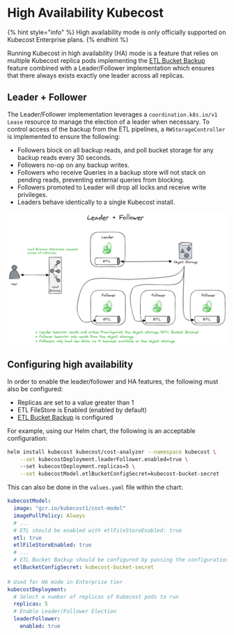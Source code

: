 # High Availability Kubecost

{% hint style="info" %}
High availability mode is only officially supported on Kubecost Enterprise plans.
{% endhint %}

Running Kubecost in high availability (HA) mode is a feature that relies on multiple Kubecost replica pods implementing the [ETL Bucket Backup](etl-backup.md) feature combined with a Leader/Follower implementation which ensures that there always exists exactly one leader across all replicas.

## Leader + Follower

The Leader/Follower implementation leverages a `coordination.k8s.io/v1` `Lease` resource to manage the election of a leader when necessary. To control access of the backup from the ETL pipelines, a `RWStorageController` is implemented to ensure the following:

* Followers block on all backup reads, and poll bucket storage for any backup reads every 30 seconds.
* Followers no-op on any backup writes.
* Followers who receive Queries in a backup store will not stack on pending reads, preventing external queries from blocking.
* Followers promoted to Leader will drop all locks and receive write privileges.
* Leaders behave identically to a single Kubecost install.

![Leader/Follower](/images/leader-follower.png)

## Configuring high availability

In order to enable the leader/follower and HA features, the following must also be configured:

* Replicas are set to a value greater than 1
* ETL FileStore is Enabled (enabled by default)
* [ETL Bucket Backup](etl-backup.md) is configured

For example, using our Helm chart, the following is an acceptable configuration:

```bash
helm install kubecost kubecost/cost-analyzer --namespace kubecost \
	--set kubecostDeployment.leaderFollower.enabled=true \ 
	--set kubecostDeployment.replicas=5 \
	--set kubecostModel.etlBucketConfigSecret=kubecost-bucket-secret
```

This can also be done in the `values.yaml` file within the chart:

```yaml
kubecostModel:
  image: "gcr.io/kubecost1/cost-model"
  imagePullPolicy: Always
  # ... 
  # ETL should be enabled with etlFileStoreEnabled: true 
  etl: true
  etlFileStoreEnabled: true 
  # ...
  # ETL Bucket Backup should be configured by passing the configuration secret name
  etlBucketConfigSecret: kubecost-bucket-secret

# Used for HA mode in Enterprise tier
kubecostDeployment:
  # Select a number of replicas of Kubecost pods to run 
  replicas: 5
  # Enable Leader/Follower Election 
  leaderFollower:
    enabled: true
```
